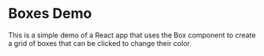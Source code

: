 # Boxes Demo

This is a simple demo of a React app that uses the Box component to create a grid of boxes that can be clicked to change their color.
